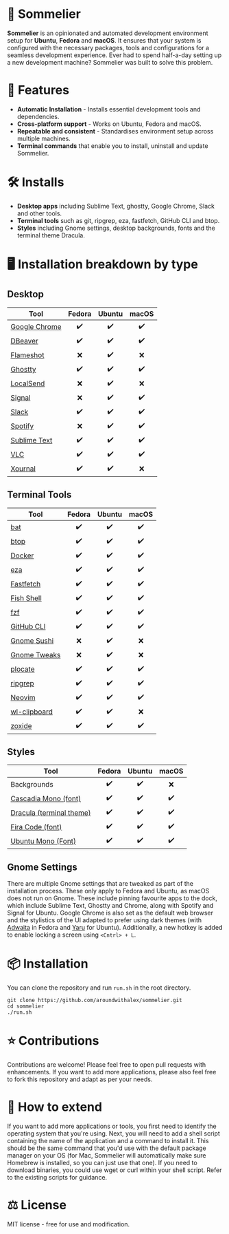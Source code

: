 # 🍷 Sommelier

**Sommelier** is an opinionated and automated development environment setup for **Ubuntu**, **Fedora** and **macOS**. It ensures that your system is configured with the necessary packages, tools and configurations for a seamless development experience. Ever had to spend half-a-day setting up a new development machine? Sommelier was built to solve this problem.

# 🚀 Features

- **Automatic Installation** - Installs essential development tools and dependencies.
- **Cross-platform support** - Works on Ubuntu, Fedora and macOS.
- **Repeatable and consistent** - Standardises environment setup across multiple machines.
- **Terminal commands** that enable you to install, uninstall and update Sommelier.

# 🛠️ Installs

- **Desktop apps** including Sublime Text, ghostty, Google Chrome, Slack and other tools.
- **Terminal tools** such as git, ripgrep, eza, fastfetch, GitHub CLI and btop.
- **Styles** including Gnome settings, desktop backgrounds, fonts and the terminal theme Dracula.

# 🖥️ Installation breakdown by type

## Desktop

| Tool | Fedora | Ubuntu | macOS
| ---- | :------: | :-------: | :-------: |
| [Google Chrome](https://www.google.com/intl/en_uk/chrome/) | ✔️ | ✔️ | ✔️ |
| [DBeaver](https://dbeaver.io/) | ✔️ | ✔️ | ✔️ |
| [Flameshot](https://flameshot.org/) | ❌ | ✔️ | ❌ | 
| [Ghostty](https://ghostty.org/) | ✔️ | ✔️ | ✔️ |
| [LocalSend](https://localsend.org/) | ❌ | ✔️ | ❌ |
| [Signal](https://signal.org/) | ❌ | ✔️ | ✔️ |
| [Slack](https://slack.com/intl/en-gb) | ✔️ | ✔️ | ✔️ |
| [Spotify](https://open.spotify.com/) | ❌ | ✔️ | ✔️ |
| [Sublime Text](https://www.sublimetext.com/) | ✔️ | ✔️ | ✔️ |
| [VLC](https://www.videolan.org/) | ✔️ | ✔️ | ✔️ |
| [Xournal](https://xournalpp.github.io/) | ✔️ | ✔️ | ❌ |

## Terminal Tools
| Tool | Fedora | Ubuntu | macOS
| ---- | :------: | :-------: | :-------: |
| [bat](https://github.com/sharkdp/bat) | ✔️ | ✔️ | ✔️ 
| [btop](https://github.com/aristocratos/btop) | ✔️ | ✔️ | ✔️ |
| [Docker](https://www.docker.com/)| ✔️ | ✔️ | ✔️ |
| [eza](https://github.com/eza-community/eza) | ✔️ | ✔️ | ✔️ |
| [Fastfetch](https://github.com/fastfetch-cli/fastfetch) | ✔️ | ✔️ | ✔️ |
| [Fish Shell](https://fishshell.com/) | ✔️ | ✔️ | ✔️ |
| [fzf](https://github.com/junegunn/fzf) | ✔️ | ✔️ | ✔️ |
| [GitHub CLI](https://cli.github.com/) | ✔️ | ✔️ | ✔️ |
| [Gnome Sushi](https://gitlab.gnome.org/GNOME/sushi) | ❌ | ✔️ | ❌ |
| [Gnome Tweaks](https://gitlab.gnome.org/GNOME/gnome-tweaks) | ❌ | ✔️ | ❌ |
| [plocate](https://plocate.sesse.net/) | ✔️ | ✔️ | ✔️ |
| [ripgrep](https://github.com/BurntSushi/ripgrep) | ✔️ | ✔️ | ✔️ |
| [Neovim](https://neovim.io/) | ✔️ | ✔️ | ✔️ | 
| [wl-clipboard](https://github.com/bugaevc/wl-clipboard) | ✔️ | ✔️ | ❌ |
| [zoxide](https://github.com/ajeetdsouza/zoxide) | ✔️ | ✔️ | ✔️ |

## Styles

| Tool | Fedora | Ubuntu | macOS
| ---- | :------: | :-------: | :-------: |
| Backgrounds | ✔️ | ✔️ | ❌
| [Cascadia Mono (font)](https://www.nerdfonts.com/font-downloads) | ✔️ | ✔️ | ✔️ |
| [Dracula (terminal theme)](https://draculatheme.com/fish) | ✔️ | ✔️ | ✔️ |
| [Fira Code (font)](https://www.programmingfonts.org/#firacode) | ✔️ | ✔️ | ✔️ |
| [Ubuntu Mono (Font)](https://www.programmingfonts.org/#ubuntu) | ✔️ | ✔️ | ✔️ |

## Gnome Settings
There are multiple Gnome settings that are tweaked as part of the installation process. These only apply to Fedora and Ubuntu, as macOS does not run on Gnome. These include pinning favourite apps to the dock, which include Sublime Text, Ghostty and Chrome, along with Spotify and Signal for Ubuntu. Google Chrome is also set as the default web browser and the stylistics of the UI adapted to prefer using dark themes (with [Adwaita](https://gnome.pages.gitlab.gnome.org/libadwaita/) in Fedora and [Yaru](https://github.com/ubuntu/yaru) for Ubuntu). Additionally, a new hotkey is added to enable locking a screen using `<Cntrl> + L`. 

# 📦 Installation

You can clone the repository and run `run.sh` in the root directory.

```
git clone https://github.com/aroundwithalex/sommelier.git
cd sommelier
./run.sh
```

# ⭐ Contributions

Contributions are welcome! Please feel free to open pull requests with enhancements. If you want to add more applications, please also feel free to fork this repository and adapt 
as per your needs.

# 📏 How to extend

If you want to add more applications or tools, you first need to identify the operating system that you're using. Next, you will need to add a shell script containing the name of the application and a command to install it. This should be the same command that you'd use with the default package manager on your OS (for Mac, Sommelier will automatically make sure Homebrew is installed, so you can just use that one). If you need to download binaries, you could use wget or curl within your shell script. Refer to the existing scripts for guidance.

# ⚖️ License

MIT license - free for use and modification.
